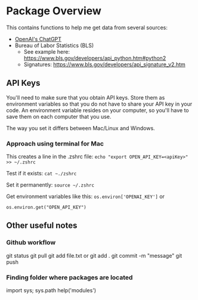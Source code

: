 # Package Overview
This contains functions to help me get data from several sources:
* [OpenAI's ChatGPT](https://platform.openai.com/api-keys) 
* Bureau of Labor Statistics (BLS) 
  * See example here: https://www.bls.gov/developers/api_python.htm#python2
  * Signatures: https://www.bls.gov/developers/api_signature_v2.htm

## API Keys
You'll need to make sure that you obtain API keys. Store them as environment variables so that you do not have to share your API key in your code. An environment variable resides on your computer, so you'll have to save them on each computer that you use.

The way you set it differs between Mac/Linux and Windows.

### Approach using terminal for Mac

This creates a line in the .zshrc file: 
`echo "export OPEN_API_KEY=<apiKey>" >> ~/.zshrc`

Test if it exists: `cat ~./zshrc`

Set it permanently: `source ~/.zshrc`

Get environment variables like this: 
`os.environ['OPENAI_KEY']`
or

`os.environ.get("OPEN_API_KEY")`

## Other useful notes

### Github workflow
git status
git pull
git add file.txt or git add .
git commit -m "message"
git push

### Finding folder where packages are located
import sys; sys.path
help('modules')